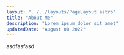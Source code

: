 ```yaml
---
layout: "../../layouts/PageLayout.astro"
title: "About Me"
description: "Lorem ipsum dolor sit amet"
updatedDate: "August 08 2022"
---
```

asdfasfasd
